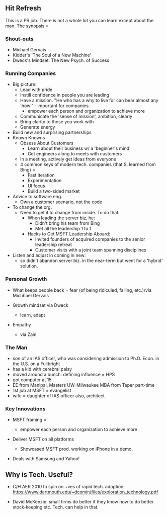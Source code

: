 ## Hit Refresh

This is a PR job. There is not a whole lot you can learn except about the man. The synopsis =

### Shout-outs

* Michael Gervais
* Kidder's 'The Soul of a New Machine'
* Dweck's Mindset: The New Psych. of Success

### Running Companies

* Big picture:
    - Lead with pride
    - Instill confidence in people you are leading
    - Have a mission. "He who has a why to live for can bear almost any 'how'' - important for companies. 
        - empower each person and organization to achieve more
    - Communicate the 'sense of mission', ambition, clearly
    - Bring clarity to those you work with
    - Generate energy
* Build new and surprising partnerships
* Known Knowns
    * Obsess About Customers
        - Learn about their business w/ a 'beginner's mind'
        - Get engineers along to meets with customers
    * In a meeting, actively get ideas from everyone
    * 4 common keys of modern tech. companies (that S. learned from Bing) =
        - Fast iteration
        - Experimentation
        - UI focus
        - Build a two-sided market
* Advice to software eng. 
    * Own a customer scenario, not the code
* To change the org.
    * Need to get it to change from inside. To do that:
        * When leading the server biz, he:
            - Didn't bring his team from Bing
            * Met all the leadership 1 to 1
        * Hacks to Get MSFT Leadership Aboard:
            * Invited founders of acquired companies to the senior leadership retreat
            * Customer visits with a joint team spanning disciplines
* Listen and adjust in coming in new:
    + so didn't abandon server biz. in the near-term but went for a 'hybrid' solution.

### Personal Growth

* What keeps people back = fear (of being ridiculed, failing, etc.)/via Michhael Gervais

* Growth mindset via Dweck
    - learn, adapt

* Empathy
    - via Zain

### The Man

* son of an IAS officer, who was considering admission to Ph.D. Econ. in the U.S. on a Fullbright
* has a kid with cerebral palsy
* moved around a bunch. defining influence = HPS
* got computer at 15
* EE from Manipal, Masters UW-Milwaukee MBA from Teper part-time
* 1st job at MSFT = evangelist
* wife = daughter of IAS officer also, architect

### Key Innovations

* MSFT framing =
    - empower each person and organization to achieve more

* Deliver MSFT on all platforms
    - Showcased MSFT prod. working on iPhone in a demo.

* Deals with Samsung and Yahoo!

## Why is Tech. Useful?

* C/H AER 2010 to spin on +ves of rapid tech. adoption: https://www.dartmouth.edu/~dcomin/files/exploration_technology.pdf

* David McKenzie: small firms do better if they know how to do better stock-keeping etc. Tech. can help in that.

